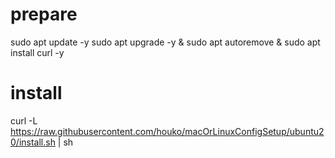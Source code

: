 # prepare
sudo apt update -y 
sudo apt upgrade -y & sudo apt autoremove & sudo apt install curl -y

# install 
curl -L https://raw.githubusercontent.com/houko/macOrLinuxConfigSetup/ubuntu20/install.sh | sh